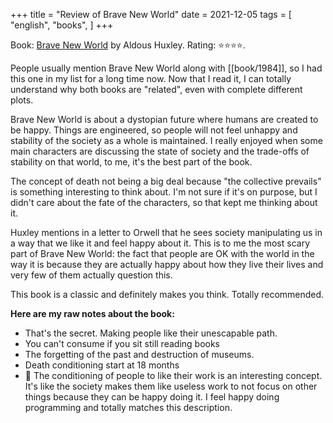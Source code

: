 +++
title = "Review of Brave New World"
date = 2021-12-05
tags = [
    "english",
    "books",
]
+++

Book: [Brave New World](https://www.goodreads.com/review/show/2630302498) by Aldous Huxley. Rating: ⭐️⭐️⭐️⭐️.

People usually mention Brave New World along with [[book/1984]], so I had this
one in my list for a long time now. Now that I read it, I can totally understand
why both books are "related", even with complete different plots.

Brave New World is about a dystopian future where humans are created to be
happy. Things are engineered, so people will not feel unhappy and stability of
the society as a whole is maintained. I really enjoyed when some main characters
are discussing the state of society and the trade-offs of stability on that
world, to me, it's the best part of the book.

The concept of death not being a big deal because "the collective prevails" is
something interesting to think about. I'm not sure if it's on purpose, but I
didn't care about the fate of the characters, so that kept me thinking about it.

Huxley mentions in a letter to Orwell that he sees society manipulating us in a
way that we like it and feel happy about it. This is to me the most scary part
of Brave New World: the fact that people are OK with the world in the way it is
because they are actually happy about how they live their lives and very few of
them actually question this.

This book is a classic and definitely makes you think. Totally recommended.

**Here are my raw notes about the book:**

- That's the secret. Making people like their unescapable path.
- You can't consume if you sit still reading books
- The forgetting of the past and destruction of museums.
- Death conditioning start at 18 months
- 💭 The conditioning of people to like their work is an interesting concept.
  It's like the society makes them like useless work to not focus on other
  things because they can be happy doing it. I feel happy doing programming and
  totally matches this description.
